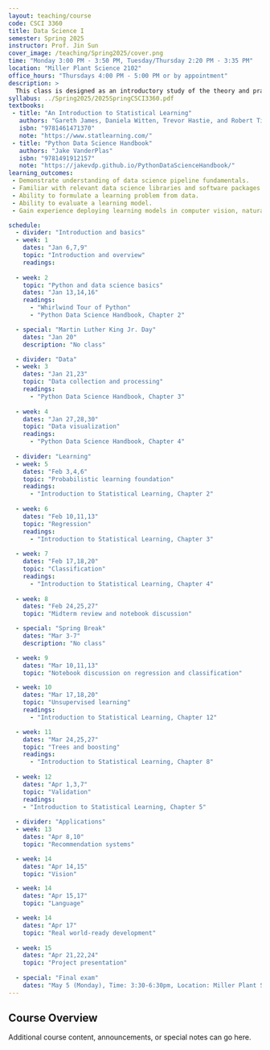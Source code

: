```yaml
---
layout: teaching/course
code: CSCI 3360
title: Data Science I
semester: Spring 2025
instructor: Prof. Jin Sun
cover_image: /teaching/Spring2025/cover.png
time: "Monday 3:00 PM - 3:50 PM, Tuesday/Thursday 2:20 PM - 3:35 PM"
location: "Miller Plant Science 2102"
office_hours: "Thursdays 4:00 PM - 5:00 PM or by appointment"
description: >
  This class is designed as an introductory study of the theory and practice of data science. Topics covered include fundamentals of data science, practical libraries to handle data, data collection and cleaning, data visualization and analysis, learning algorithms for classification and regression, unsupervised learning, validation metrics, applications in computer vision, natural language processing, and recommendation systems.
syllabus: ../Spring2025/2025SpringCSCI3360.pdf
textbooks: 
 - title: "An Introduction to Statistical Learning"
   authors: "Gareth James, Daniela Witten, Trevor Hastie, and Robert Tibshirani"
   isbn: "9781461471370"
   note: "https://www.statlearning.com/"
 - title: "Python Data Science Handbook"
   authors: "Jake VanderPlas"
   isbn: "9781491912157"
   note: "https://jakevdp.github.io/PythonDataScienceHandbook/"
learning_outcomes:
 - Demonstrate understanding of data science pipeline fundamentals.
 - Familiar with relevant data science libraries and software packages.
 - Ability to formulate a learning problem from data.
 - Ability to evaluate a learning model.
 - Gain experience deploying learning models in computer vision, natural language processing, and other application domains.

schedule:
  - divider: "Introduction and basics"
  - week: 1
    dates: "Jan 6,7,9"
    topic: "Introduction and overview"
    readings:
      
  - week: 2
    topic: "Python and data science basics"
    dates: "Jan 13,14,16"
    readings:
      - "Whirlwind Tour of Python"
      - "Python Data Science Handbook, Chapter 2"

  - special: "Martin Luther King Jr. Day"
    dates: "Jan 20"
    description: "No class"

  - divider: "Data"
  - week: 3
    dates: "Jan 21,23"
    topic: "Data collection and processing"
    readings:
      - "Python Data Science Handbook, Chapter 3"
        
  - week: 4
    dates: "Jan 27,28,30"
    topic: "Data visualization"
    readings:
      - "Python Data Science Handbook, Chapter 4"
         
  - divider: "Learning"
  - week: 5
    dates: "Feb 3,4,6"
    topic: "Probabilistic learning foundation"
    readings:
      - "Introduction to Statistical Learning, Chapter 2"
                               
  - week: 6
    dates: "Feb 10,11,13"
    topic: "Regression"
    readings:
      - "Introduction to Statistical Learning, Chapter 3"
            
  - week: 7
    dates: "Feb 17,18,20"
    topic: "Classification"
    readings:
      - "Introduction to Statistical Learning, Chapter 4"
            
  - week: 8
    dates: "Feb 24,25,27"
    topic: "Midterm review and notebook discussion"

  - special: "Spring Break"
    dates: "Mar 3-7"
    description: "No class"

  - week: 9
    dates: "Mar 10,11,13"
    topic: "Notebook discussion on regression and classification"

  - week: 10
    dates: "Mar 17,18,20"
    topic: "Unsupervised learning"
    readings:
      - "Introduction to Statistical Learning, Chapter 12"

  - week: 11
    dates: "Mar 24,25,27"
    topic: "Trees and boosting"
    readings:
      - "Introduction to Statistical Learning, Chapter 8"
            
  - week: 12
    dates: "Apr 1,3,7"
    topic: "Validation"
    readings:
    - "Introduction to Statistical Learning, Chapter 5"
           
  - divider: "Applications"
  - week: 13
    dates: "Apr 8,10"
    topic: "Recommendation systems"

  - week: 14
    dates: "Apr 14,15"
    topic: "Vision"

  - week: 14
    dates: "Apr 15,17"
    topic: "Language"

  - week: 14
    dates: "Apr 17"
    topic: "Real world-ready development"
            
  - week: 15
    dates: "Apr 21,22,24"
    topic: "Project presentation"
      
  - special: "Final exam"
    dates: "May 5 (Monday), Time: 3:30-6:30pm, Location: Miller Plant Science 2102 (same classroom)"
---
```


## Course Overview

Additional course content, announcements, or special notes can go here. 

